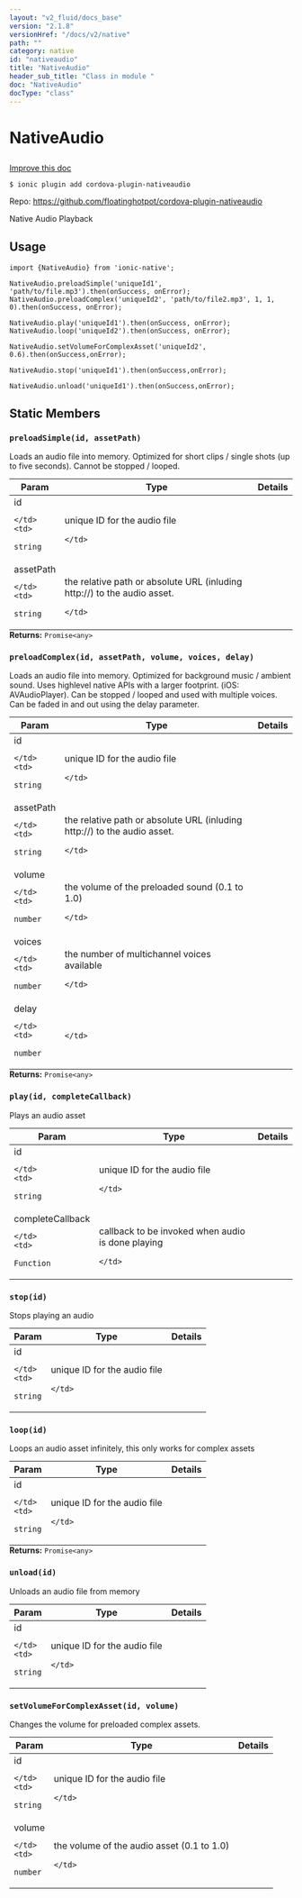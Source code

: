 ```yaml
---
layout: "v2_fluid/docs_base"
version: "2.1.8"
versionHref: "/docs/v2/native"
path: ""
category: native
id: "nativeaudio"
title: "NativeAudio"
header_sub_title: "Class in module "
doc: "NativeAudio"
docType: "class"
---
```








<h1 class="api-title">
  
  NativeAudio
  

  

  

</h1>

<a class="improve-v2-docs" href="http://github.com/driftyco/ionic-native/edit/master/src/plugins/native-audio.ts#L0">
  Improve this doc
</a>



<!-- decorators -->


<pre><code>$ ionic plugin add cordova-plugin-nativeaudio</code></pre>
<p>Repo:
  <a href="https://github.com/floatinghotpot/cordova-plugin-nativeaudio">
    https://github.com/floatinghotpot/cordova-plugin-nativeaudio
  </a>
</p>

<!-- description -->

<p>Native Audio Playback</p>



<!-- @usage tag -->

<h2>Usage</h2>

<pre><code class="lang-typescript">import {NativeAudio} from &#39;ionic-native&#39;;

NativeAudio.preloadSimple(&#39;uniqueId1&#39;, &#39;path/to/file.mp3&#39;).then(onSuccess, onError);
NativeAudio.preloadComplex(&#39;uniqueId2&#39;, &#39;path/to/file2.mp3&#39;, 1, 1, 0).then(onSuccess, onError);

NativeAudio.play(&#39;uniqueId1&#39;).then(onSuccess, onError);
NativeAudio.loop(&#39;uniqueId2&#39;).then(onSuccess, onError);

NativeAudio.setVolumeForComplexAsset(&#39;uniqueId2&#39;, 0.6).then(onSuccess,onError);

NativeAudio.stop(&#39;uniqueId1&#39;).then(onSuccess,onError);

NativeAudio.unload(&#39;uniqueId1&#39;).then(onSuccess,onError);
</code></pre>




<!-- @property tags -->


<h2>Static Members</h2>

<div id="preloadSimple"></div>
<h3><code>preloadSimple(id,&nbsp;assetPath)</code>
  
</h3>


Loads an audio file into memory. Optimized for short clips / single shots (up to five seconds). Cannot be stopped / looped.


<table class="table param-table" style="margin:0;">
  <thead>
  <tr>
    <th>Param</th>
    <th>Type</th>
    <th>Details</th>
  </tr>
  </thead>
  <tbody>
  
  <tr>
    <td>
      id
      
      
    </td>
    <td>
      
<code>string</code>
    </td>
    <td>
      <p>unique ID for the audio file</p>

      
    </td>
  </tr>
  
  <tr>
    <td>
      assetPath
      
      
    </td>
    <td>
      
<code>string</code>
    </td>
    <td>
      <p>the relative path or absolute URL (inluding http://) to the audio asset.</p>

      
    </td>
  </tr>
  
  </tbody>
</table>





<div class="return-value" markdown="1">
  <i class="icon ion-arrow-return-left"></i>
  <b>Returns:</b> 
<code>Promise&lt;any&gt;</code> 
</div>



<div id="preloadComplex"></div>
<h3><code>preloadComplex(id,&nbsp;assetPath,&nbsp;volume,&nbsp;voices,&nbsp;delay)</code>
  
</h3>


Loads an audio file into memory. Optimized for background music / ambient sound. Uses highlevel native APIs with a larger footprint. (iOS: AVAudioPlayer). Can be stopped / looped and used with multiple voices. Can be faded in and out using the delay parameter.


<table class="table param-table" style="margin:0;">
  <thead>
  <tr>
    <th>Param</th>
    <th>Type</th>
    <th>Details</th>
  </tr>
  </thead>
  <tbody>
  
  <tr>
    <td>
      id
      
      
    </td>
    <td>
      
<code>string</code>
    </td>
    <td>
      <p>unique ID for the audio file</p>

      
    </td>
  </tr>
  
  <tr>
    <td>
      assetPath
      
      
    </td>
    <td>
      
<code>string</code>
    </td>
    <td>
      <p>the relative path or absolute URL (inluding http://) to the audio asset.</p>

      
    </td>
  </tr>
  
  <tr>
    <td>
      volume
      
      
    </td>
    <td>
      
<code>number</code>
    </td>
    <td>
      <p>the volume of the preloaded sound (0.1 to 1.0)</p>

      
    </td>
  </tr>
  
  <tr>
    <td>
      voices
      
      
    </td>
    <td>
      
<code>number</code>
    </td>
    <td>
      <p>the number of multichannel voices available</p>

      
    </td>
  </tr>
  
  <tr>
    <td>
      delay
      
      
    </td>
    <td>
      
<code>number</code>
    </td>
    <td>
      
      
    </td>
  </tr>
  
  </tbody>
</table>





<div class="return-value" markdown="1">
  <i class="icon ion-arrow-return-left"></i>
  <b>Returns:</b> 
<code>Promise&lt;any&gt;</code> 
</div>



<div id="play"></div>
<h3><code>play(id,&nbsp;completeCallback)</code>
  
</h3>




Plays an audio asset


<table class="table param-table" style="margin:0;">
  <thead>
  <tr>
    <th>Param</th>
    <th>Type</th>
    <th>Details</th>
  </tr>
  </thead>
  <tbody>
  
  <tr>
    <td>
      id
      
      
    </td>
    <td>
      
<code>string</code>
    </td>
    <td>
      <p>unique ID for the audio file</p>

      
    </td>
  </tr>
  
  <tr>
    <td>
      completeCallback
      
      
    </td>
    <td>
      
<code>Function</code>
    </td>
    <td>
      <p>callback to be invoked when audio is done playing</p>

      
    </td>
  </tr>
  
  </tbody>
</table>







<div id="stop"></div>
<h3><code>stop(id)</code>
  
</h3>


Stops playing an audio


<table class="table param-table" style="margin:0;">
  <thead>
  <tr>
    <th>Param</th>
    <th>Type</th>
    <th>Details</th>
  </tr>
  </thead>
  <tbody>
  
  <tr>
    <td>
      id
      
      
    </td>
    <td>
      
<code>string</code>
    </td>
    <td>
      <p>unique ID for the audio file</p>

      
    </td>
  </tr>
  
  </tbody>
</table>







<div id="loop"></div>
<h3><code>loop(id)</code>
  
</h3>


Loops an audio asset infinitely, this only works for complex assets


<table class="table param-table" style="margin:0;">
  <thead>
  <tr>
    <th>Param</th>
    <th>Type</th>
    <th>Details</th>
  </tr>
  </thead>
  <tbody>
  
  <tr>
    <td>
      id
      
      
    </td>
    <td>
      
<code>string</code>
    </td>
    <td>
      <p>unique ID for the audio file</p>

      
    </td>
  </tr>
  
  </tbody>
</table>





<div class="return-value" markdown="1">
  <i class="icon ion-arrow-return-left"></i>
  <b>Returns:</b> 
<code>Promise&lt;any&gt;</code> 
</div>



<div id="unload"></div>
<h3><code>unload(id)</code>
  
</h3>


Unloads an audio file from memory


<table class="table param-table" style="margin:0;">
  <thead>
  <tr>
    <th>Param</th>
    <th>Type</th>
    <th>Details</th>
  </tr>
  </thead>
  <tbody>
  
  <tr>
    <td>
      id
      
      
    </td>
    <td>
      
<code>string</code>
    </td>
    <td>
      <p>unique ID for the audio file</p>

      
    </td>
  </tr>
  
  </tbody>
</table>







<div id="setVolumeForComplexAsset"></div>
<h3><code>setVolumeForComplexAsset(id,&nbsp;volume)</code>
  
</h3>


Changes the volume for preloaded complex assets.


<table class="table param-table" style="margin:0;">
  <thead>
  <tr>
    <th>Param</th>
    <th>Type</th>
    <th>Details</th>
  </tr>
  </thead>
  <tbody>
  
  <tr>
    <td>
      id
      
      
    </td>
    <td>
      
<code>string</code>
    </td>
    <td>
      <p>unique ID for the audio file</p>

      
    </td>
  </tr>
  
  <tr>
    <td>
      volume
      
      
    </td>
    <td>
      
<code>number</code>
    </td>
    <td>
      <p>the volume of the audio asset (0.1 to 1.0)</p>

      
    </td>
  </tr>
  
  </tbody>
</table>








<!-- methods on the class -->



<!-- other classes -->

<!-- end other classes -->

<!-- interfaces -->

<!-- end interfaces -->

<!-- related link --><!-- end content block -->


<!-- end body block -->

